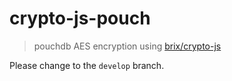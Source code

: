 # crypto-js-pouch

> pouchdb AES encryption using [brix/crypto-js](https://github.com/brix/crypto-js)

Please change to the `develop` branch.
